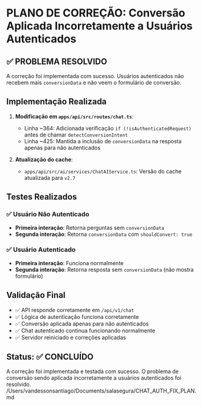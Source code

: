 # PLANO DE CORREÇÃO: Conversão Aplicada Incorretamente a Usuários Autenticados

## ✅ PROBLEMA RESOLVIDO
A correção foi implementada com sucesso. Usuários autenticados não recebem mais `conversionData` e não veem o formulário de conversão.

## Implementação Realizada
1. **Modificação em `apps/api/src/routes/chat.ts`**:
   - Linha ~364: Adicionada verificação `if (!isAuthenticatedRequest)` antes de chamar `detectConversionIntent`
   - Linha ~425: Mantida a inclusão de `conversionData` na resposta apenas para não autenticados

2. **Atualização do cache**:
   - `apps/api/src/ai/services/ChatAIService.ts`: Versão do cache atualizada para `v2.7`

## Testes Realizados
### ✅ Usuário Não Autenticado
- **Primeira interação**: Retorna perguntas sem `conversionData`
- **Segunda interação**: Retorna `conversionData` com `shouldConvert: true`

### ✅ Usuário Autenticado
- **Primeira interação**: Funciona normalmente
- **Segunda interação**: Retorna resposta sem `conversionData` (não mostra formulário)

## Validação Final
- ✅ API responde corretamente em `/api/v1/chat`
- ✅ Lógica de autenticação funciona corretamente
- ✅ Conversão aplicada apenas para não autenticados
- ✅ Chat autenticado continua funcionando normalmente
- ✅ Servidor reiniciado e correções aplicadas

## Status: ✅ CONCLUÍDO
A correção foi implementada e testada com sucesso. O problema de conversão sendo aplicada incorretamente a usuários autenticados foi resolvido.</content>
<parameter name="filePath">/Users/vandessonsantiago/Documents/salasegura/CHAT_AUTH_FIX_PLAN.md
